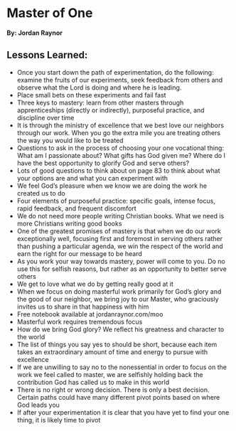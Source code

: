 # Master of One
__By: Jordan Raynor__
## Lessons Learned:
- Once you start down the path of experimentation, do the following: examine the fruits of our experiments, seek feedback from others and observe what the Lord is doing and where he is leading.
- Place small bets on these experiments and fail fast
- Three keys to mastery: learn from other masters through apprenticeships (directly or indirectly), purposeful practice, and discipline over time
- It is through the ministry of excellence that we best love our neighbors through our work. When you go the extra mile you are treating others the way you would like to be treated
- Questions to ask in the process of choosing your one vocational thing: What am I passionate about? What gifts has God given me? Where do I have the best opportunity to glorify God and serve others?
- Lots of good questions to think about on page 83 to think about what your options are and what you can experiment with
- We feel God’s pleasure when we know we are doing the work he created us to do
- Four elements of purposeful practice: specific goals, intense focus, rapid feedback, and frequent discomfort
- We do not need more people writing Christian books. What we need is more Christians writing good books
- One of the greatest promises of mastery is that when we do our work exceptionally well, focusing first and foremost in serving others rather than pushing a particular agenda, we win the respect of the world and earn the right for our message to be heard
- As you work your way towards mastery, power will come to you. Do no use this for selfish reasons, but rather as an opportunity to better serve others
- We get to love what we do by getting really good at it
- When we focus on doing masterful work primarily for God’s glory and the good of our neighbor, we bring joy to our Master, who graciously invites us to share in that happiness with him
- Free notebook available at jordanraynor.com/moo
- Masterful work requires tremendous focus
- How do we bring God glory? We reflect his greatness and character to the world
- The list of things you say yes to should be short, because each item takes an extraordinary amount of time and energy to pursue with excellence
- If we are unwilling to say no to the nonessential in order to focus on the work we feel called to master, we are selfishly holding back the contribution God has called us to make in this world
- There is no right or wrong decision. There is only a best decision. Certain paths could have many different pivot points based on where God leads you
- If after your experimentation it is clear that you have yet to find your one thing, it is likely time to pivot

